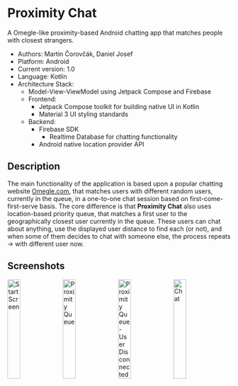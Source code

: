 # Proximity Chat

A Omegle-like proximity-based Android chatting app that matches people with closest strangers.

- Authors: Martin Čorovčák, Daniel Josef
- Platform: Android
- Current version: 1.0
- Language: Kotlin
- Architecture Stack: 
  - Model-View-ViewModel using Jetpack Compose and Firebase
  - Frontend: 
    - Jetpack Compose toolkit for building native UI in Kotlin
    - Material 3 UI styling standards
  - Backend:
    - Firebase SDK
      - Realtime Database for chatting functionality
    - Android native location provider API

## Description

The main functionality of the application is based upon a popular chatting website [Omegle.com](https://www.omegle.com), that matches users with different random users, currently in the queue, in a one-to-one chat session based on first-come-first-serve basis. The core difference is that **Proximity Chat** also uses location-based priority queue, that matches a first user to the geographically closest user currently in the queue. These users can chat about anything, use the displayed user distance to find each (or not), and when some of them decides to chat with someone else, the process repeats -> with different user now.

## Screenshots

<p float="left">
  <img src="https://i.imgur.com/DgCpiS8.png" allign="top" width="24%" title="Start Screen">
  <img src="https://i.imgur.com/PLDqvKt.png" allign="top" width="24%" title="Proximity Queue">
  <img src="https://i.imgur.com/fmJA11n.png" allign="top" width="24%" title="Proximity Queue - User Disconnected">
  <img src="https://i.imgur.com/pETT2Oz.png" allign="top" width="24%" title="Chat">
</p>
